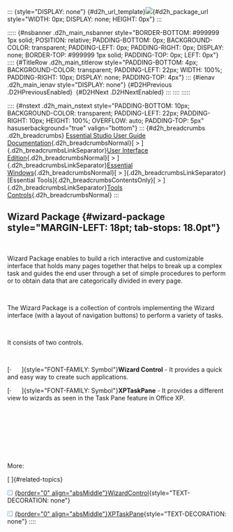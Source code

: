 ::: {style="DISPLAY: none"}
[](ms-xhelp:///?Id=d2h_url_template){#d2h_url_template}![](!package_url!){#d2h_package_url style="WIDTH: 0px; DISPLAY: none; HEIGHT: 0px"}
:::

::::: {#nsbanner .d2h_main_nsbanner style="BORDER-BOTTOM: #999999 1px solid; POSITION: relative; PADDING-BOTTOM: 0px; BACKGROUND-COLOR: transparent; PADDING-LEFT: 0px; PADDING-RIGHT: 0px; DISPLAY: none; BORDER-TOP: #999999 1px solid; PADDING-TOP: 0px; LEFT: 0px"}
:::: {#TitleRow .d2h_main_titlerow style="PADDING-BOTTOM: 4px; BACKGROUND-COLOR: transparent; PADDING-LEFT: 22px; WIDTH: 100%; PADDING-RIGHT: 10px; DISPLAY: none; PADDING-TOP: 4px"}
::: {#ienav .d2h_main_ienav style="DISPLAY: none"}
[](ms-xhelp:///?Id=65d7f2eb-0e88-4cee-a30b-480ae7ddc8cf){#D2HPrevious .D2HPreviousEnabled}  [](ms-xhelp:///?Id=0fd5a237-03c2-473a-a5d3-7fbf74ec9936){#D2HNext .D2HNextEnabled}
:::
::::
:::::

:::: {#nstext .d2h_main_nstext style="PADDING-BOTTOM: 10px; BACKGROUND-COLOR: transparent; PADDING-LEFT: 22px; PADDING-RIGHT: 10px; HEIGHT: 100%; OVERFLOW: auto; PADDING-TOP: 5px" hasuserbackground="true" valign="bottom"}
::: {#d2h_breadcrumbs .d2h_breadcrumbs}
[Essential Studio User Guide Documentation](ms-xhelp:///?Id=12457748-09e3-4d74-a240-8e049cedf030){.d2h_breadcrumbsNormal}[ \> ]{.d2h_breadcrumbsLinkSeparator}[User Interface Edition](ms-xhelp:///?Id=c29296b7-531c-413b-a0ec-488ca1f7f669){.d2h_breadcrumbsNormal}[ \> ]{.d2h_breadcrumbsLinkSeparator}[Essential Windows](ms-xhelp:///?Id=e60759d8-47a4-4570-9d7a-16a68d63f2ea){.d2h_breadcrumbsNormal}[ \> ]{.d2h_breadcrumbsLinkSeparator}[Essential Tools]{.d2h_breadcrumbsContentsOnly}[ \> ]{.d2h_breadcrumbsLinkSeparator}[Tools Controls](ms-xhelp:///?Id=13c3c4f4-9d16-4b69-93f2-7e98eec67452){.d2h_breadcrumbsNormal}
:::

## Wizard Package {#wizard-package style="MARGIN-LEFT: 18pt; tab-stops: 18.0pt"}

 

Wizard Package enables to build a rich interactive and customizable interface that holds many pages together that helps to break up a complex task and guides the end user through a set of simple procedures to perform or to obtain data that are categorically divided in every page.

 

The Wizard Package is a collection of controls implementing the Wizard interface (with a layout of navigation buttons) to perform a variety of tasks.

 

It consists of two controls.

 

[·      ]{style="FONT-FAMILY: Symbol"}**Wizard Control** - It provides a quick and easy way to create such applications.

[·      ]{style="FONT-FAMILY: Symbol"}**XPTaskPane** - It provides a different view to wizards as seen in the Task Pane feature in Office XP.

 

 

 

 

More:

[ ]{#related-topics}

[![](button.gif){border="0" align="absMiddle"}WizardControl](ms-xhelp:///?Id=0fd5a237-03c2-473a-a5d3-7fbf74ec9936){style="TEXT-DECORATION: none"}

[![](button.gif){border="0" align="absMiddle"}XPTaskPane](ms-xhelp:///?Id=f572851f-6b5c-4957-a4ea-fe21d12b5446){style="TEXT-DECORATION: none"}
::::
